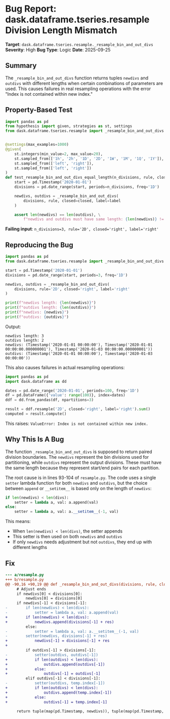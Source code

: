 # Bug Report: dask.dataframe.tseries.resample Division Length Mismatch

**Target**: `dask.dataframe.tseries.resample._resample_bin_and_out_divs`
**Severity**: High
**Bug Type**: Logic
**Date**: 2025-09-25

## Summary

The `_resample_bin_and_out_divs` function returns tuples `newdivs` and `outdivs` with different lengths when certain combinations of parameters are used. This causes failures in real resampling operations with the error "Index is not contained within new index."

## Property-Based Test

```python
import pandas as pd
from hypothesis import given, strategies as st, settings
from dask.dataframe.tseries.resample import _resample_bin_and_out_divs


@settings(max_examples=1000)
@given(
    st.integers(min_value=2, max_value=20),
    st.sampled_from(['1h', '2h', '1D', '2D', '1W', '1M', '1Q', '1Y']),
    st.sampled_from(['left', 'right']),
    st.sampled_from(['left', 'right'])
)
def test_resample_bin_and_out_divs_equal_length(n_divisions, rule, closed, label):
    start = pd.Timestamp('2020-01-01')
    divisions = pd.date_range(start, periods=n_divisions, freq='1D')

    newdivs, outdivs = _resample_bin_and_out_divs(
        divisions, rule, closed=closed, label=label
    )

    assert len(newdivs) == len(outdivs), \
        f"newdivs and outdivs must have same length: {len(newdivs)} != {len(outdivs)}"
```

**Failing input**: `n_divisions=3, rule='2D', closed='right', label='right'`

## Reproducing the Bug

```python
import pandas as pd
from dask.dataframe.tseries.resample import _resample_bin_and_out_divs

start = pd.Timestamp('2020-01-01')
divisions = pd.date_range(start, periods=3, freq='1D')

newdivs, outdivs = _resample_bin_and_out_divs(
    divisions, rule='2D', closed='right', label='right'
)

print(f"newdivs length: {len(newdivs)}")
print(f"outdivs length: {len(outdivs)}")
print(f"newdivs: {newdivs}")
print(f"outdivs: {outdivs}")
```

Output:
```
newdivs length: 3
outdivs length: 2
newdivs: (Timestamp('2020-01-01 00:00:00'), Timestamp('2020-01-01 00:00:00.000000001'), Timestamp('2020-01-03 00:00:00.000000001'))
outdivs: (Timestamp('2020-01-01 00:00:00'), Timestamp('2020-01-03 00:00:00'))
```

This also causes failures in actual resampling operations:

```python
import pandas as pd
import dask.dataframe as dd

dates = pd.date_range('2020-01-01', periods=100, freq='1D')
df = pd.DataFrame({'value': range(100)}, index=dates)
ddf = dd.from_pandas(df, npartitions=3)

result = ddf.resample('2D', closed='right', label='right').sum()
computed = result.compute()
```

This raises: `ValueError: Index is not contained within new index.`

## Why This Is A Bug

The function `_resample_bin_and_out_divs` is supposed to return paired division boundaries. The `newdivs` represent the bin divisions used for partitioning, while `outdivs` represent the output divisions. These must have the same length because they represent start/end pairs for each partition.

The root cause is in lines 93-104 of `resample.py`. The code uses a single `setter` lambda function for both `newdivs` and `outdivs`, but the choice between `append` or `__setitem__` is based only on the length of `newdivs`:

```python
if len(newdivs) < len(divs):
    setter = lambda a, val: a.append(val)
else:
    setter = lambda a, val: a.__setitem__(-1, val)
```

This means:
- When `len(newdivs) < len(divs)`, the setter appends
- This setter is then used on both `newdivs` and `outdivs`
- If only `newdivs` needs adjustment but not `outdivs`, they end up with different lengths

## Fix

```diff
--- a/resample.py
+++ b/resample.py
@@ -90,16 +90,19 @@ def _resample_bin_and_out_divs(divisions, rule, closed="left", label="left"):
     # Adjust ends
     if newdivs[0] < divisions[0]:
         newdivs[0] = divisions[0]
     if newdivs[-1] < divisions[-1]:
-        if len(newdivs) < len(divs):
-            setter = lambda a, val: a.append(val)
+        if len(newdivs) < len(divs):
+            newdivs.append(divisions[-1] + res)
         else:
-            setter = lambda a, val: a.__setitem__(-1, val)
-        setter(newdivs, divisions[-1] + res)
+            newdivs[-1] = divisions[-1] + res
+
         if outdivs[-1] > divisions[-1]:
-            setter(outdivs, outdivs[-1])
+            if len(outdivs) < len(divs):
+                outdivs.append(outdivs[-1])
+            else:
+                outdivs[-1] = outdivs[-1]
         elif outdivs[-1] < divisions[-1]:
-            setter(outdivs, temp.index[-1])
+            if len(outdivs) < len(divs):
+                outdivs.append(temp.index[-1])
+            else:
+                outdivs[-1] = temp.index[-1]

     return tuple(map(pd.Timestamp, newdivs)), tuple(map(pd.Timestamp, outdivs))
```